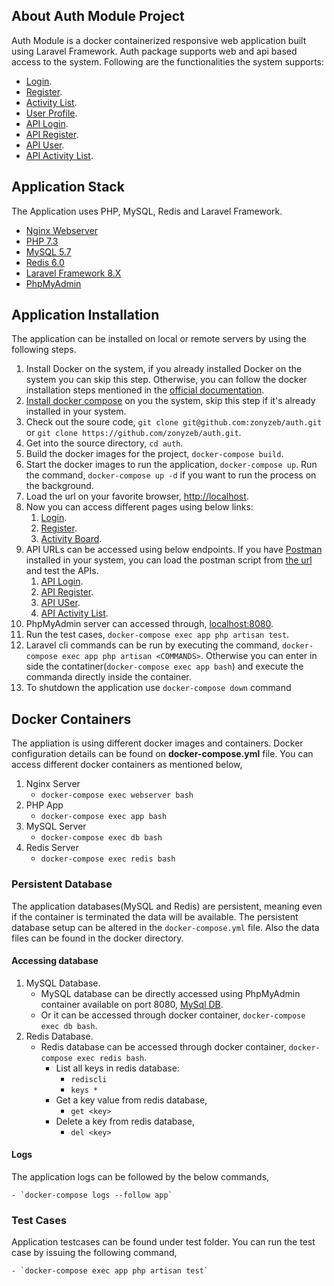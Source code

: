 
## About Auth Module Project

Auth Module is a docker containerized responsive web application built using Laravel Framework. Auth package supports web and api based access to the system. Following are the functionalities the system supports:

- [Login](http://localhost/login).
- [Register](http://localhost/register).
- [Activity List](http://localhost/dashboard).
- [User Profile](http://localhost/profile).
- [API Login](http://localhost/api/login).
- [API Register](http://localhost/register).
- [API User](http://localhost/user).
- [API Activity List](http://localhost/api/activity).

## Application Stack

The Application uses PHP, MySQL, Redis and Laravel Framework.

- [Nginx Webserver](https://www.nginx.com/)
- [PHP 7.3](https://www.php.net/)
- [MySQL 5.7](https://www.mysql.com/)
- [Redis 6.0](https://redis.io/)
- [Laravel Framework 8.X](https://laravel.com/)
- [PhpMyAdmin](https://www.phpmyadmin.net/)

## Application Installation

The application can be installed on local or remote servers by using the following steps. 

1. Install Docker on the system, if you already installed Docker on the system you can skip this step. Otherwise, you can follow the docker installation steps mentioned in the [official documentation](https://docs.docker.com/engine/install/).
2. [Install docker compose](https://docs.docker.com/compose/install/) on you the system, skip this step if it's already installed in your system.
3. Check out the soure code, `git clone git@github.com:zonyzeb/auth.git` or `git clone https://github.com/zonyzeb/auth.git`.
4. Get into the source directory, `cd auth`.
5. Build the docker images for the project, `docker-compose build`.
6. Start the docker images to run the application, `docker-compose up`. Run the command, `docker-compose up -d` if you want to run the process on the background.
7. Load the url on your favorite browser, [http://localhost](http://localhost).
8. Now you can access different pages using below links:
    1. [Login](http://localhost/login).
    2. [Register](http://localhost/register).
    3. [Activity Board](http://localhost/dashboard).
9. API URLs can be accessed using below endpoints. If you have [Postman](https://www.postman.com) installed in your system, you can load the postman script from [the url](https://www.getpostman.com/collections/3e19ea3b93196b36f5bd) and test the APIs. 
    1. [API Login](http://localhost/api/login).
    2. [API Register](http://localhost/register).
    3. [API USer](http://localhost/api/user).
    4. [API Activity List](http://localhost/api/activity).
10. PhpMyAdmin server can accessed through, [localhost:8080](http://localhost:8080).
11. Run the test cases, `docker-compose exec app php artisan test`.
12. Laravel cli commands can be run by executing the command, `docker-compose exec app php artisan <COMMANDS>`. Otherwise you can enter in side the contatiner(`docker-compose exec app bash`) and execute the commanda directly inside the container. 
13. To shutdown the application use `docker-compose down` command


## Docker Containers

The appliation is using different docker images and containers. Docker configuration details can be found on **docker-compose.yml** file. You can access different docker containers as mentioned below,
1. Nginx Server
    - `docker-compose exec webserver bash`
2. PHP App
    - `docker-compose exec app bash`
3. MySQL Server
    - `docker-compose exec db bash`
4.  Redis Server
    - `docker-compose exec redis bash`


### Persistent Database

The application databases(MySQL and Redis) are persistent, meaning even if the container is terminated the data will be available. The persistent database setup can be altered in the `docker-compose.yml` file. Also the data files can be found in the docker directory. 

#### Accessing database

1. MySQL Database.
    - MySQL database can be directly accessed using PhpMyAdmin container available on port 8080, [MySql DB](localhost:8080). 
    - Or it can be accessed through docker container, `docker-compose exec db bash`.
2. Redis Database.
    - Redis database can be accessed through docker container, `docker-compose exec redis bash`.
        - List all keys in redis database:
            - `rediscli`
            - `keys *`
        - Get a key value from redis database,
            - `get <key>`
        - Delete a key from redis database,
            - `del <key>`

#### Logs

The application logs can be followed by the below commands,

    - `docker-compose logs --follow app`

### Test Cases

Application testcases can be found under test folder. You can run the test case by issuing the following command,

    - `docker-compose exec app php artisan test`





    

